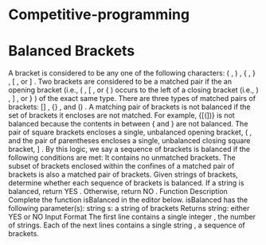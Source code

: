 # Competitive-programming
# Balanced Brackets 
A bracket is considered to be any one of the following characters: ( , ) , { , } , [ , or ] .
Two brackets are considered to be a matched pair if the an opening bracket (i.e., ( , [ , or { )
occurs to the left of a closing bracket (i.e., ) , ] , or } ) of the exact same type. There are
three types of matched pairs of brackets: [] , {} , and () .
A matching pair of brackets is not balanced if the set of brackets it encloses are not matched.
For example, {[(])} is not balanced because the contents in between { and } are not
balanced. The pair of square brackets encloses a single, unbalanced opening bracket, ( , and
the pair of parentheses encloses a single, unbalanced closing square bracket, ] .
By this logic, we say a sequence of brackets is balanced if the following conditions are met:
It contains no unmatched brackets.
The subset of brackets enclosed within the confines of a matched pair of brackets is
also a matched pair of brackets.
Given strings of brackets, determine whether each sequence of brackets is balanced. If a
string is balanced, return YES . Otherwise, return NO .
Function Description
Complete the function isBalanced in the editor below.
isBalanced has the following parameter(s):
string s: a string of brackets
Returns
string: either YES or NO
Input Format
The first line contains a single integer , the number of strings.
Each of the next lines contains a single string , a sequence of brackets.
